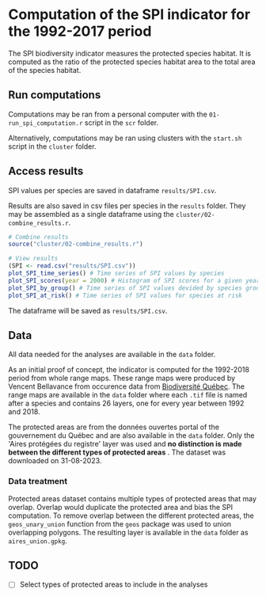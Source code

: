 # Computation of the SPI indicator for the 1992-2017 period

The SPI biodiversity indicator measures the protected species habitat. It is computed as the ratio of the protected species habitat area to the total area of the species habitat. 


## Run computations

Computations may be ran from a personal computer with the `01-run_spi_computation.r` script in the `scr` folder. 

Alternatively, computations may be ran using clusters with the `start.sh` script in the `cluster` folder.


## Access results

SPI values per species are saved in dataframe `results/SPI.csv`.

Results are also saved in csv files per species in the `results` folder. They may be assembled as a single dataframe using the `cluster/02-combine_results.r`.

```r
# Combine results
source("cluster/02-combine_results.r")

# View results
(SPI <- read.csv("results/SPI.csv"))
plot_SPI_time_series() # Time series of SPI values by species
plot_SPI_scores(year = 2000) # Histogram of SPI scores for a given year
plot_SPI_by_group() # Time series of SPI values devided by species groups
plot_SPI_at_risk() # Time series of SPI values for species at risk
```

The dataframe will be saved as `results/SPI.csv`.


## Data

All data needed for the analyses are available in the `data` folder.

As an initial proof of concept, the indicator is computed for the 1992-2018 period from whole range maps. These range maps were produced by Vencent Bellavance from occurence data from [Biodiversité Québec](https://biodiversite-quebec.ca/). The range maps are available in the `data` folder where each `.tif` file is named after a species and contains 26 layers, one for every year between 1992 and 2018. 

The protected areas are from the données ouvertes portal of the gouvernement du Québec and are also available in the `data` folder. Only the 'Aires protégées du registre' layer was used and **no distinction is made between the different types of protected areas** . The dataset was downloaded on 31-08-2023.

### Data treatment

Protected areas dataset contains multiple types of protected areas that may overlap. Overlap would duplicate the protected area and bias the SPI computation. To remove overlap between the different protected areas, the `geos_unary_union` function from the `geos` package was used to union overlapping polygons. The resulting layer is available in the `data` folder as `aires_union.gpkg`.


## TODO

- [ ] Select types of protected areas to include in the analyses
